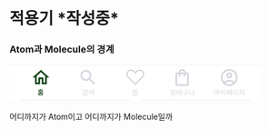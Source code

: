 # 적용기 \*작성중\*

### Atom과 Molecule의 경계

![](../.gitbook/assets/image.png)

어디까지가 Atom이고 어디까지가 Molecule일까




